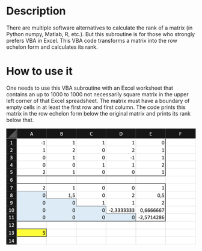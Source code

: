 # Description
There are multiple software alternatives to calculate the rank of a matrix (in Python numpy, Matlab, R, etc.). But this subroutine is for those who strongly prefers VBA in Excel.
This VBA code transforms a matrix into the row echelon form and calculates its rank.

# How to use it
One needs to use this VBA subroutine with an Excel worksheet that contains an up to 1000 to 1000 not necessarily square matrix in the upper left corner of that Excel spreadsheet. The matrix must have a boundary of empty cells in at least the first row and first column.
The code prints this matrix in the row echelon form below the original matrix and prints its rank below that.

![My Image](matrix_rank_vba.png)
